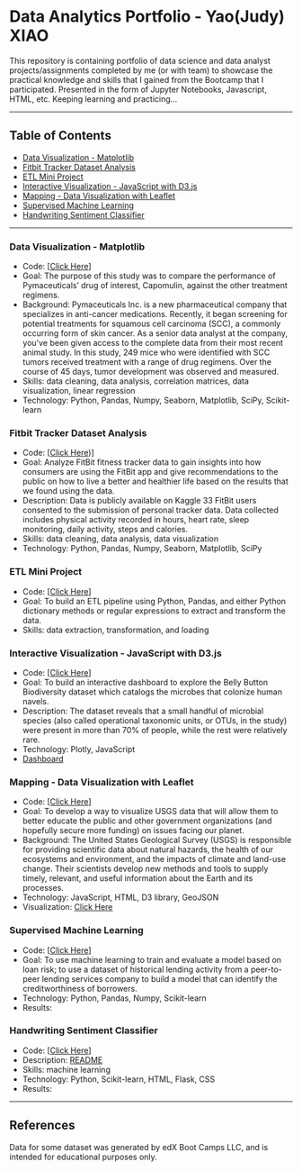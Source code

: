 # Data Analytics Portfolio - Yao(Judy) XIAO

This repository is containing portfolio of data science and data analyst projects/assignments completed by me (or with team) to showcase the practical knowledge and skills that I gained from the Bootcamp that I participated. Presented in the form of Jupyter Notebooks, Javascript, HTML, etc. Keeping learning and practicing...

--- 
## Table of Contents
* [Data Visualization - Matplotlib](#data-visualization---matplotlib)
* [Fitbit Tracker Dataset Analysis](#fitbit-tracker-dataset-analysis)
* [ETL Mini Project](#etl-mini-project)
* [Interactive Visualization - JavaScript with D3.js](#interactive-visualization---javascript-with-d3js)
* [Mapping - Data Visualization with Leaflet](#mapping---data-visualization-with-leaflet)
* [Supervised Machine Learning](#supervised-machine-learning)
* [Handwriting Sentiment Classifier](#handwriting-sentiment-classifier)
---
### Data Visualization - Matplotlib
* Code: [[Click Here](https://github.com/xiaoyaojudy/Challenge_5/blob/main/pymaceuticals_starter%20-%20Xiao_Yao.ipynb)]
* Goal: The purpose of this study was to compare the performance of Pymaceuticals’ drug of interest, Capomulin, against the other treatment regimens. 
* Background: Pymaceuticals Inc. is a new pharmaceutical company that specializes in anti-cancer medications. Recently, it began screening for potential treatments for squamous cell carcinoma (SCC), a commonly occurring form of skin cancer. As a senior data analyst at the company, you've been given access to the complete data from their most recent animal study. In this study, 249 mice who were identified with SCC tumors received treatment with a range of drug regimens. Over the course of 45 days, tumor development was observed and measured. 
* Skills: data cleaning, data analysis, correlation matrices, data visualization, linear regression
* Technology: Python, Pandas, Numpy, Seaborn, Matplotlib, SciPy, Scikit-learn

### Fitbit Tracker Dataset Analysis
* Code: [[Click Here](https://github.com/Enimien/project_1_healthcare.git))]
* Goal: Analyze FitBit fitness tracker data to gain insights into how consumers are using the FitBit app and give recommendations to the public on how to live a better and healthier life based on the results that we found using the data.
* Description: Data is publicly available on Kaggle 33 FitBit users consented to the submission of personal tracker data. Data collected includes physical activity recorded in hours, heart rate, sleep monitoring, daily activity, steps and calories.
* Skills: data cleaning, data analysis, data visualization
* Technology: Python, Pandas, Numpy, Seaborn, Matplotlib, SciPy
  
### ETL Mini Project
* Code: [[Click Here](https://github.com/xiaoyaojudy/Crowdfunding_ETL/blob/main/ETL_Mini_Project_YXiao.ipynb)]
* Goal: To build an ETL pipeline using Python, Pandas, and either Python dictionary methods or regular expressions to extract and transform the data.
* Skills: data extraction, transformation, and loading
  
### Interactive Visualization - JavaScript with D3.js
* Code: [[Click Here](https://github.com/xiaoyaojudy/belly-button-challenge.git)]
* Goal: To build an interactive dashboard to explore the Belly Button Biodiversity dataset which catalogs the microbes that colonize human navels.
* Description: The dataset reveals that a small handful of microbial species (also called operational taxonomic units, or OTUs, in the study) were present in more than 70% of people, while the rest were relatively rare.
* Technology: Plotly, JavaScript
* [Dashboard](https://xiaoyaojudy.github.io/belly-button-challenge/)
  
### Mapping - Data Visualization with Leaflet
* Code: [[Click Here](https://github.com/xiaoyaojudy/leaflet-challenge.git)]
* Goal: To develop a way to visualize USGS data that will allow them to better educate the public and other government organizations (and hopefully secure more funding) on issues facing our planet.
* Background: The United States Geological Survey (USGS) is responsible for providing scientific data about natural hazards, the health of our ecosystems and environment, and the impacts of climate and land-use change. Their scientists develop new methods and tools to supply timely, relevant, and useful information about the Earth and its processes.
* Technology: JavaScript, HTML, D3 library, GeoJSON
* Visualization: [Click Here](https://github.com/xiaoyaojudy/leaflet-challenge/blob/main/index.html)
  
### Supervised Machine Learning
* Code: [[Click Here](https://github.com/xiaoyaojudy/credit-risk-classification.git)]
* Goal: To use machine learning to train and evaluate a model based on loan risk; to use a dataset of historical lending activity from a peer-to-peer lending services company to build a model that can identify the creditworthiness of borrowers.
* Technology: Python, Pandas, Numpy, Scikit-learn
* Results:
  
### Handwriting Sentiment Classifier
* Code: [[Click Here](https://github.com/Ernawaty2024/handwriting_sentiment_classifier/blob/main/ModelData.ipynb)]
* Description: [README](https://github.com/Ernawaty2024/handwriting_sentiment_classifier/blob/main/README.md)
* Skills: machine learning
* Technology: Python, Scikit-learn, HTML, Flask, CSS
* Results:

---
## References
Data for some dataset was generated by edX Boot Camps LLC, and is intended for educational purposes only.
